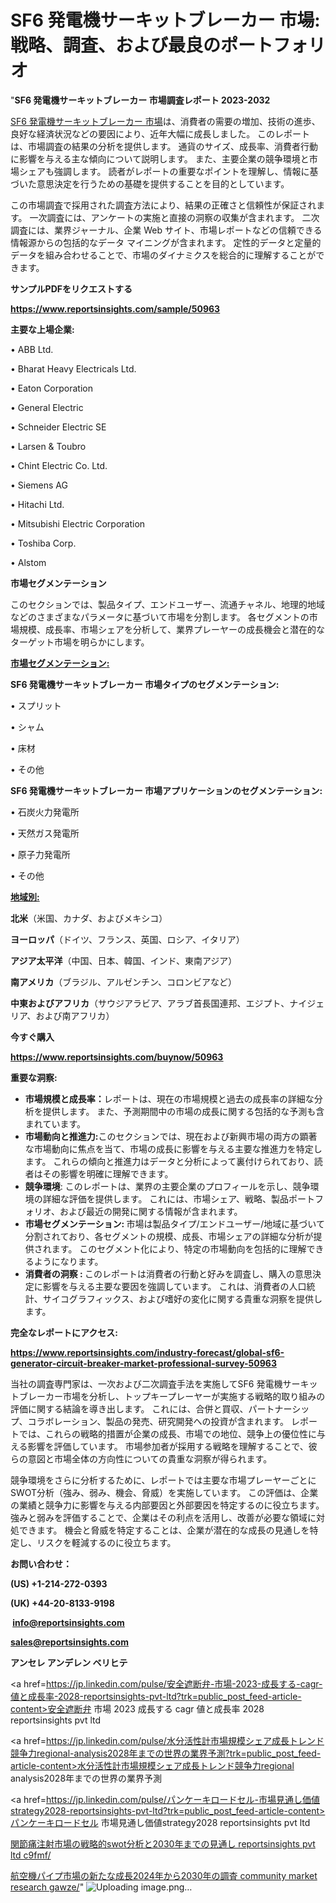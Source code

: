# SF6 発電機サーキットブレーカー 市場: 戦略、調査、および最良のポートフォリオ

"<strong>SF6 発電機サーキットブレーカー 市場調査レポート 2023-2032</strong>

<a href=https://www.reportsinsights.com/sample/50963>SF6 発電機サーキットブレーカー 市場</a>は、消費者の需要の増加、技術の進歩、良好な経済状況などの要因により、近年大幅に成長しました。 このレポートは、市場調査の結果の分析を提供します。 通貨のサイズ、成長率、消費者行動に影響を与える主な傾向について説明します。 また、主要企業の競争環境と市場シェアも強調します。 読者がレポートの重要なポイントを理解し、情報に基づいた意思決定を行うための基礎を提供することを目的としています。

この市場調査で採用された調査方法により、結果の正確さと信頼性が保証されます。 一次調査には、アンケートの実施と直接の洞察の収集が含まれます。 二次調査には、業界ジャーナル、企業 Web サイト、市場レポートなどの信頼できる情報源からの包括的なデータ マイニングが含まれます。 定性的データと定量的データを組み合わせることで、市場のダイナミクスを総合的に理解することができます。

<strong><b>サンプルPDFをリクエストする</b></strong>

<a href=https://www.reportsinsights.com/sample/50963><strong><u>https://www.reportsinsights.com/sample/50963</u></strong></a>

<strong>主要な上場企業:</strong>

• ABB Ltd.

• Bharat Heavy Electricals Ltd.

• Eaton Corporation

• General Electric

• Schneider Electric SE

• Larsen & Toubro

• Chint Electric Co. Ltd.

• Siemens AG

• Hitachi Ltd.

• Mitsubishi Electric Corporation

• Toshiba Corp.

• Alstom

<strong>市場セグメンテーション</strong>

このセクションでは、製品タイプ、エンドユーザー、流通チャネル、地理的地域などのさまざまなパラメータに基づいて市場を分割します。 各セグメントの市場規模、成長率、市場シェアを分析して、業界プレーヤーの成長機会と潜在的なターゲット市場を明らかにします。

<strong><u>市場セグメンテーション</u></strong><strong><u>:</u></strong>

<strong>SF6 発電機サーキットブレーカー 市場タイプのセグメンテーション:</strong>

• スプリット

• シャム

• 床材

• その他

<strong>SF6 発電機サーキットブレーカー 市場アプリケーションのセグメンテーション:</strong>

• 石炭火力発電所

• 天然ガス発電所

• 原子力発電所

• その他

<strong><u>地域別</u></strong><strong><u>:</u></strong>

<strong>北米</strong>（米国、カナダ、およびメキシコ）

<strong>ヨーロッパ</strong>（ドイツ、フランス、英国、ロシア、イタリア）

<strong>アジア太平洋</strong>（中国、日本、韓国、インド、東南アジア）

<strong>南アメリカ</strong>（ブラジル、アルゼンチン、コロンビアなど）

<strong>中東およびアフリカ</strong>（サウジアラビア、アラブ首長国連邦、エジプト、ナイジェリア、および南アフリカ）

<strong>今すぐ購入</strong>

<a href=https://www.reportsinsights.com/buynow/50963><strong><u>https://www.reportsinsights.com/buynow/50963</u></strong></a>

<strong>重要な洞察:</strong>
<ul>
  <li><strong>市場規模と成長率：</strong>レポートは、現在の市場規模と過去の成長率の詳細な分析を提供します。 また、予測期間中の市場の成長に関する包括的な予測も含まれています。</li>
  <li><strong>市場動向と推進力:</strong>このセクションでは、現在および新興市場の両方の顕著な市場動向に焦点を当て、市場の成長に影響を与える主要な推進力を特定します。 これらの傾向と推進力はデータと分析によって裏付けられており、読者はその影響を明確に理解できます。</li>
  <li><strong>競争環境</strong>: このレポートは、業界の主要企業のプロフィールを示し、競争環境の詳細な評価を提供します。 これには、市場シェア、戦略、製品ポートフォリオ、および最近の開発に関する情報が含まれます。</li>
  <li><strong>市場セグメンテーション: </strong>市場は製品タイプ/エンドユーザー/地域に基づいて分割されており、各セグメントの規模、成長、市場シェアの詳細な分析が提供されます。 このセグメント化により、特定の市場動向を包括的に理解できるようになります。</li>
  <li><strong>消費者の洞察 : </strong>このレポートは消費者の行動と好みを調査し、購入の意思決定に影響を与える主要な要因を強調しています。 これは、消費者の人口統計、サイコグラフィックス、および嗜好の変化に関する貴重な洞察を提供します。</li>
</ul>
<strong>完全なレポートにアクセス:</strong>

<a href=https://www.reportsinsights.com/industry-forecast/global-sf6-generator-circuit-breaker-market-professional-survey-50963><strong><u><b>https://www.reportsinsights.com/industry-forecast/global-sf6-generator-circuit-breaker-market-professional-survey-50963</b></u></strong></a>

当社の調査専門家は、一次および二次調査手法を実施してSF6 発電機サーキットブレーカー市場を分析し、トップキープレーヤーが実施する戦略的取り組みの評価に関する結論を導き出します。 これには、合併と買収、パートナーシップ、コラボレーション、製品の発売、研究開発への投資が含まれます。 レポートでは、これらの戦略的措置が企業の成長、市場での地位、競争上の優位性に与える影響を評価しています。 市場参加者が採用する戦略を理解することで、彼らの意図と市場全体の方向性についての貴重な洞察が得られます。

競争環境をさらに分析するために、レポートでは主要な市場プレーヤーごとにSWOT分析（強み、弱み、機会、脅威）を実施しています。 この評価は、企業の業績と競争力に影響を与える内部要因と外部要因を特定するのに役立ちます。 強みと弱みを評価することで、企業はその利点を活用し、改善が必要な領域に対処できます。 機会と脅威を特定することは、企業が潜在的な成長の見通しを特定し、リスクを軽減するのに役立ちます。

<strong>お問い合わせ：</strong>

<strong>(US) +1-214-272-0393</strong>

<strong>(UK) +44-20-8133-9198</strong>

<strong> </strong><a href=info@reportsinsights.com><strong><u>info@reportsinsights.com</u></strong></a>

<a href=sales@reportsinsights.com><strong><u>sales@reportsinsights.com</u></strong></a>

<strong>アンセレ アンデレン ベリヒテ</strong>

<a href=https://jp.linkedin.com/pulse/安全遮断弁-市場-2023-成長する-cagr-値と成長率-2028-reportsinsights-pvt-ltd?trk=public_post_feed-article-content>安全遮断弁 市場 2023 成長する cagr 値と成長率 2028 reportsinsights pvt ltd</a>

<a href=https://jp.linkedin.com/pulse/水分活性計市場規模シェア成長トレンド競争力regional-analysis2028年までの世界の業界予測?trk=public_post_feed-article-content>水分活性計市場規模シェア成長トレンド競争力regional analysis2028年までの世界の業界予測</a>

<a href=https://jp.linkedin.com/pulse/パンケーキロードセル-市場見通し価値strategy2028-reportsinsights-pvt-ltd?trk=public_post_feed-article-content>パンケーキロードセル 市場見通し価値strategy2028 reportsinsights pvt ltd</a>

<a href=https://www.linkedin.com/pulse/関節痛注射市場の戦略的swot分析と2030年までの見通し-reportsinsights-pvt-ltd-c9fmf/>関節痛注射市場の戦略的swot分析と2030年までの見通し reportsinsights pvt ltd c9fmf/</a>

<a href=https://www.linkedin.com/pulse/航空機パイプ市場の新たな成長2024年から2030年の調査-community-market-research-gawze/>航空機パイプ市場の新たな成長2024年から2030年の調査 community market research gawze/</a>"
![Uploading image.png…]()
